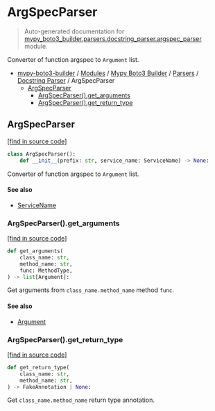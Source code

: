 # ArgSpecParser

> Auto-generated documentation for [mypy_boto3_builder.parsers.docstring_parser.argspec_parser](https://github.com/youtype/mypy_boto3_builder/blob/main/mypy_boto3_builder/parsers/docstring_parser/argspec_parser.py) module.

Converter of function argspec to `Argument` list.

- [mypy-boto3-builder](../../../README.md#mypy_boto3_builder) / [Modules](../../../MODULES.md#mypy-boto3-builder-modules) / [Mypy Boto3 Builder](../../index.md#mypy-boto3-builder) / [Parsers](../index.md#parsers) / [Docstring Parser](index.md#docstring-parser) / ArgSpecParser
    - [ArgSpecParser](#argspecparser)
        - [ArgSpecParser().get_arguments](#argspecparserget_arguments)
        - [ArgSpecParser().get_return_type](#argspecparserget_return_type)

## ArgSpecParser

[[find in source code]](https://github.com/youtype/mypy_boto3_builder/blob/main/mypy_boto3_builder/parsers/docstring_parser/argspec_parser.py#L16)

```python
class ArgSpecParser():
    def __init__(prefix: str, service_name: ServiceName) -> None:
```

Converter of function argspec to `Argument` list.

#### See also

- [ServiceName](../../service_name.md#servicename)

### ArgSpecParser().get_arguments

[[find in source code]](https://github.com/youtype/mypy_boto3_builder/blob/main/mypy_boto3_builder/parsers/docstring_parser/argspec_parser.py#L59)

```python
def get_arguments(
    class_name: str,
    method_name: str,
    func: MethodType,
) -> list[Argument]:
```

Get arguments from `class_name.method_name` method `func`.

#### See also

- [Argument](../../structures/argument.md#argument)

### ArgSpecParser().get_return_type

[[find in source code]](https://github.com/youtype/mypy_boto3_builder/blob/main/mypy_boto3_builder/parsers/docstring_parser/argspec_parser.py#L77)

```python
def get_return_type(
    class_name: str,
    method_name: str,
) -> FakeAnnotation | None:
```

Get `class_name.method_name` return type annotation.
